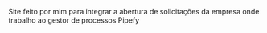Site feito por mim para integrar a abertura de solicitações da empresa onde trabalho ao gestor de processos Pipefy
